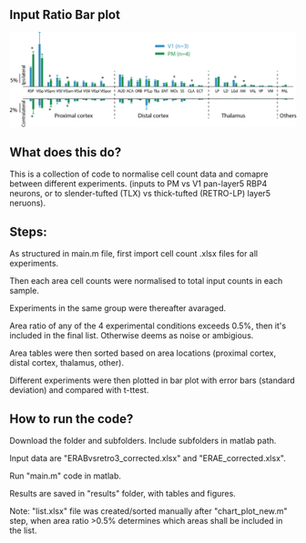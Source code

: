 ## Input Ratio Bar plot

<img src="https://github.com/zhiwen10/Whole_Brain_Input_Mapping/blob/master/average_area_input_ratio/git_bar_example2.png" />

## What does this do?
This is a collection of code to normalise cell count data and comapre between different experiments.
(inputs to PM vs V1 pan-layer5 RBP4 neurons, or to slender-tufted (TLX) vs thick-tufted (RETRO-LP) layer5 neruons).

## Steps:
As structured in main.m file, first import cell count .xlsx files for all experiments.

Then each area cell counts were normalised to total input counts in each sample.

Experiments in the same group were thereafter avaraged.

Area ratio of any of the 4 experimental conditions exceeds 0.5%, then it's included in the final list. Otherwise deems as noise or ambigious.

Area tables were then sorted based on area locations (proximal cortex, distal cortex, thalamus, other).

Different experiments were then plotted in bar plot with error bars (standard deviation) and compared with t-ttest.

## How to run the code?
Download the folder and subfolders. Include subfolders in matlab path.

Input data are "ERABvsretro3_corrected.xlsx" and "ERAE_corrected.xlsx".

Run "main.m" code in matlab.

Results are saved in "results" folder, with tables and figures.

Note: "list.xlsx" file was created/sorted manually after "chart_plot_new.m" step, when area ratio >0.5% determines which areas shall be included in the list.




